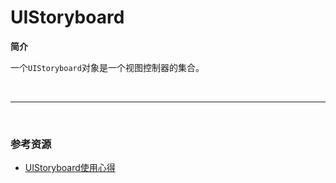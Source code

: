 # UIStoryboard

**简介**

一个`UIStoryboard`对象是一个视图控制器的集合。

<br>

***

<br>

### 参考资源

* [UIStoryboard使用心得](http://www.jianshu.com/p/4ff732c1247e)